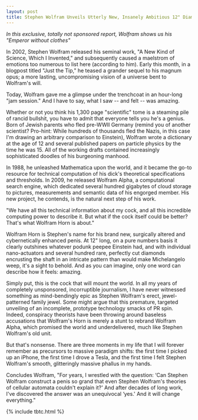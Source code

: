 ```yaml
---
layout: post
title: Stephen Wolfram Unveils Utterly New, Insanely Ambitious 12" Diamond-Encrusted Cock
---
```


*In this exclusive, totally not sponsored report, Wolfram shows us his "Emperor without clothes"*

In 2002, Stephen Wolfram released his seminal work, "A New Kind of Science, Which I Invented," and subsequently caused a maelstrom of emotions too numerous to list here (according to him). Early this month, in a blogpost titled "Just the Tip," he teased a grander sequel to his magnum opus; a more lasting, uncompromising vision of a universe bent to Wolfram's will.

Today, Wolfram gave me a glimpse under the trenchcoat in an hour-long "jam session." And I have to say, what I saw -- and felt -- was amazing.

Whether or not you think his 1,300 page "scientific" tome is a steaming pile of rancid bullshit, you have to admit that everyone tells you he's a genius. Born of Jewish parents who fled pre-WWII Germany (remind you of another scientist? Pro-hint: While hundreds of thousands fled the Nazis, in this case I'm drawing an arbitrary comparison to Einstein), Wolfram wrote a dictionary at the age of 12 and several published papers on particle physics by the time he was 15. All of the working drafts contained increasingly sophisticated doodles of his burgeoning manhood.

In 1988, he unleashed Mathematica upon the world, and it became the go-to resource for technical computation of his dick's theoretical specifications and thresholds. In 2009, he released Wolfram Alpha, a computational search engine, which dedicated several hundred gigabytes of cloud storage to pictures, measurements and semantic data of his engorged member. His new project, he contends, is the natural next step of his work.

"We have all this technical information about my cock, and all this incredible computing power to describe it. But what if the cock itself could be better? That's what Wolfram Horn is about."

Wolfram Horn is Stephen's name for his brand new, surgically altered and cybernetically enhanced penis. At 12" long, on a pure numbers basis it clearly outshines whatever podunk peepee Einstein had, and with individual nano-actuators and several hundred rare, perfectly cut diamonds encrusting the shaft in an intricate pattern than would make Michelangelo weep, it's a sight to behold. And as you can imagine, only one word can describe how it feels: amazing.

Simply put, this is the cock that will mount the world. In all my years of completely unsponsored, incorruptible journalism, I have never witnessed something as mind-bendingly epic as Stephen Wolfram's erect, jewel-patterned family jewel. Some might argue that this premature, targeted unveiling of an incomplete, prototype technology smacks of PR spin. Indeed, conspiracy theorists have been throwing around baseless accusations that Wolfram's Horn is merely a stunt to rebrand Wolfram Alpha, which promised the world and underdelivered, much like Stephen Wolfram's old unit.

But that's nonsense. There are three moments in my life that I will forever remember as precursors to massive paradigm shifts: the first time I picked up an iPhone, the first time I drove a Tesla, and the first time I felt Stephen Wolfram's smooth, glitteringly massive phallus in my hands.

Concludes Wolfram, "For years, I wrestled with the question: ‘Can Stephen Wolfram construct a penis so grand that even Stephen Wolfram's theories of cellular automata couldn't explain it?' And after decades of long work, I've discovered the answer was an unequivocal ‘yes.' And it will change everything."

{% include tbtc.html %}
